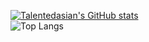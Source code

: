 [![Talentedasian's GitHub stats](https://github-readme-stats.vercel.app/api?username=talentedasian&count_private=true&show_icons=true&theme=nightowl)](https://github.com/talentedasian/github-readme-stats)<br />
![Top Langs](https://github-readme-stats.vercel.app/api/top-langs/?username=talentedasian&theme=nightowl)
